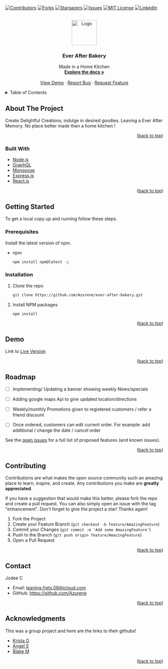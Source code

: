 [![Contributors][contributors-shield]][contributors-url]
[![Forks][forks-shield]][forks-url]
[![Stargazers][stars-shield]][stars-url]
[![Issues][issues-shield]][issues-url]
[![MIT License][license-shield]][license-url]
[![LinkedIn][linkedin-shield]][linkedin-url]



<!-- PROJECT LOGO -->
<br />
<div id=”top”  align="center">
  <a href="https://github.com/Azurene/ever-after-bakery">
    <img src="client/src/assets/images/logo/logo.JPEG" alt="Logo" width="80" height="80">
  </a>

<h3 align="center">Ever After Bakery</h3>

  <p align="center">
    Made in a Home Kitchen
    <br />
    <a href="https://github.com/Azurene/ever-after-bakery"><strong>Explore the docs »</strong></a>
    <br />
    <br />
    <a href="https://everafterbakery.herokuapp.com/">View Demo</a>
    ·
    <a href="https://github.com/Azurene/ever-after-bakery/issues">Report Bug</a>
    ·
    <a href="https://github.com/Azurene/ever-after-bakery/issues">Request Feature</a>
  </p>
</div>



<!-- TABLE OF CONTENTS -->
<details>
  <summary>Table of Contents</summary>
  <ol>
    <li>
      <a href="#about-the-project">About The Project</a>
      <ul>
        <li><a href="#built-with">Built With</a></li>
      </ul>
    </li>
    <li>
      <a href="#getting-started">Getting Started</a>
      <ul>
        <li><a href="#prerequisites">Prerequisites</a></li>
        <li><a href="#installation">Installation</a></li>
      </ul>
    </li>
    <li><a href="#usage">Usage</a></li>
    <li><a href="#roadmap">Roadmap</a></li>
    <li><a href="#contributing">Contributing</a></li>
    <li><a href="#license">License</a></li>
    <li><a href="#contact">Contact</a></li>
    <li><a href="#acknowledgments">Acknowledgments</a></li>
  </ol>
</details>



<!-- ABOUT THE PROJECT -->
## About The Project
Create Delightful Creations, indulge in desired goodies. Leaving a Ever After Memory. No place better made then a home kitchen !

<p align="right">(<a href="#top">back to top</a>)</p>



### Built With

* [Node.js](https://nodejs.org/en/)
* [GraphQL](https://graphql.org/)
* [Mongoose](https://mongoosejs.com/)
* [Express.js](https://expressjs.com/)
* [React.js](https://reactjs.org/)


<p align="right">(<a href="#top">back to top</a>)</p>



<!-- GETTING STARTED -->
## Getting Started

To get a local copy up and running follow these steps.

### Prerequisites

Install the latest version of npm.
* npm
  ```sh
  npm install npm@latest -g
  ```

### Installation

1. Clone the repo
   ```sh
   git clone https://github.com/Azurene/ever-after-bakery.git
   ```
2. Install NPM packages
   ```sh
   npm install
   ```

<p align="right">(<a href="#top">back to top</a>)</p>



<!-- USAGE EXAMPLES -->
## Demo

Link to [Live Version](https://ever-after-bakery.herokuapp.com/)


<p align="right">(<a href="#top">back to top</a>)</p>



<!-- ROADMAP -->
## Roadmap

- [ ] Implementing/ Updating a banner showing weekly News/specials

- [ ] Adding google maps Api to give updated location/directions
- [ ] Weekly/monthly Promotions given to registered customers / refer a friend discount
- [ ] Once ordered, customers can edit current order. For example: add additional / change the date / cancel order

See the [open issues](https://github.com/Azurene/ever-after-bakery/issues) for a full list of proposed features (and known issues).

<p align="right">(<a href="#top">back to top</a>)</p>



<!-- CONTRIBUTING -->
## Contributing

Contributions are what makes the open source community such an amazing place to learn, inspire, and create. Any contributions you make are **greatly appreciated**.

If you have a suggestion that would make this better, please fork the repo and create a pull request. You can also simply open an issue with the tag "enhancement".
Don't forget to give the project a star! Thanks again!

1. Fork the Project
2. Create your Feature Branch (`git checkout -b feature/AmazingFeature`)
3. Commit your Changes (`git commit -m 'Add some AmazingFeature'`)
4. Push to the Branch (`git push origin feature/AmazingFeature`)
5. Open a Pull Request

<p align="right">(<a href="#top">back to top</a>)</p>



<!-- CONTACT -->
## Contact

Jodee C
* Email: leaning.frets.08@icloud.com
* GitHub: https://github.com/Azurene

<p align="right">(<a href="#top">back to top</a>)</p>



<!-- ACKNOWLEDGMENTS -->
## Acknowledgments
This was a group project and here are the links to their githubs!
* [Krista G](https://github.com/krista20)
* [Angel S](https://github.com/santosangel1126)
* [Blake M](https://github.com/blakee-marcus)

<p align="right">(<a href="#top">back to top</a>)</p>



<!-- MARKDOWN LINKS & IMAGES -->
<!-- https://www.markdownguide.org/basic-syntax/#reference-style-links -->
[contributors-shield]: https://img.shields.io/github/contributors/Azurene/ever-after-bakery.svg?style=for-the-badge
[contributors-url]: https://github.com/Azurene/ever-after-bakery/graphs/contributors
[forks-shield]: https://img.shields.io/github/forks/Azurene/ever-after-bakery.svg?style=for-the-badge
[forks-url]: https://github.com/Azurene/ever-after-bakery/network/members
[stars-shield]: https://img.shields.io/github/stars/Azurene/ever-after-bakery.svg?style=for-the-badge
[stars-url]: https://github.com/Azurene/ever-after-bakery/stargazers
[issues-shield]: https://img.shields.io/github/issues/Azurene/ever-after-bakery.svg?style=for-the-badge
[issues-url]: https://github.com/Azurene/ever-after-bakery/issues
[license-shield]: https://img.shields.io/github/license/Azurene/ever-after-bakery.svg?style=for-the-badge
[license-url]: https://github.com/Azurene/ever-after-bakery/blob/master/LICENSE.txt
[linkedin-shield]: https://img.shields.io/badge/-LinkedIn-black.svg?style=for-the-badge&logo=linkedin&colorB=555
[linkedin-url]: https://linkedin.com/in/blake-marcus
[product-screenshot]: images/screenshot.png

